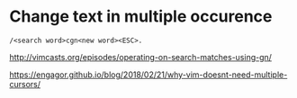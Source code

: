 # Change text in multiple occurence

```/<search word>cgn<new word><ESC>.```

http://vimcasts.org/episodes/operating-on-search-matches-using-gn/

https://engagor.github.io/blog/2018/02/21/why-vim-doesnt-need-multiple-cursors/
